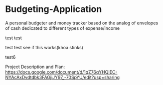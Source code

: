 # Budgeting-Application
A personal budgeter and money tracker based on the analog of envelopes of cash dedicated to different types of expense/income

test test

test test
see if this works(khoa stinks)

test6


Project Description and Plan: https://docs.google.com/document/d/1qZ76qYHQIEC-NYAcAxDvdtdbk3FAGjiJY97_-70SpYU/edit?usp=sharing
